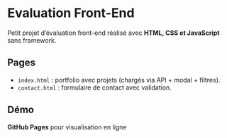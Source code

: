 # Evaluation Front-End

Petit projet d’évaluation front-end réalisé avec **HTML, CSS et JavaScript** sans framework.

## Pages

- `index.html` : portfolio avec projets (chargés via API + modal + filtres).
- `contact.html` : formulaire de contact avec validation.

## Démo

**GitHub Pages** pour visualisation en ligne
